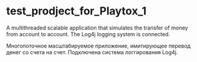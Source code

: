 # test_prodject_for_Playtox_1
A multithreaded scalable application that simulates the transfer of money from account to account.
The Log4j logging system is connected.

Многопоточное масштабируемое приложение, имитирующее перевод денег со счета на счет.
Подключена система логгирования Log4j.
